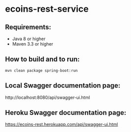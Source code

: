 # ecoins-rest-service

## Requirements:
- Java 8 or higher
- Maven 3.3 or higher

## How to build and to run:
```
mvn clean package spring-boot:run
```
## Local Swagger documentation page:
http://localhost:8080/api/swagger-ui.html

## Heroku Swagger documentation page:
https://ecoins-rest.herokuapp.com/api/swagger-ui.html